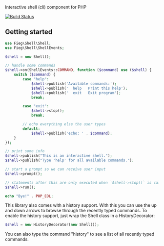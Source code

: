 Interactive shell (cli) component for PHP

[![Build Status](https://travis-ci.org/fieg/shell.png?branch=master)](https://travis-ci.org/fieg/shell)

Getting started
---------------

```php
use Fieg\Shell\Shell;
use Fieg\Shell\ShellEvents;

$shell = new Shell();

// handle some commands
$shell->on(ShellEvents::COMMAND, function ($command) use ($shell) {
    switch ($command) {
        case "help":
            $shell->publish('Available commands:');
            $shell->publish('  help   Print this help');
            $shell->publish('  exit   Exit program');
            break;

        case "exit":
            $shell->stop();
            break;

        // echo everything else the user types
        default:
            $shell->publish('echo: ' . $command);
    }
});

// print some info
$shell->publish("This is an interactive shell.");
$shell->publish("Type 'help' for all available commands.");

// start a prompt so we can receive user input
$shell->prompt();

// statements after this are only executed when `$shell->stop()` is called
$shell->run();

echo "Bye!" . PHP_EOL;
```

This library also comes with a history support. With this you can use the up and down arrows to
browse through the recently typed commands. To enable the history support, just wrap the Shell
class in a HistoryDecorator:

```php
$shell = new HistoryDecorator(new Shell());
```

You can also type the command "history" to see a list of all recently typed commands.
